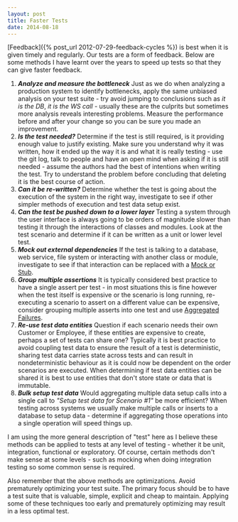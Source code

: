 ```yaml
---
layout: post
title: Faster Tests
date: 2014-08-18
---
```


[Feedback]({% post_url 2012-07-29-feedback-cycles %}) is best when it is given
timely and regularly. Our tests are a form of feedback. Below are some methods
I have learnt over the years to speed up tests so that they can give faster
feedback.

<!--more-->
1. _**Analyze and measure the bottleneck**_ Just as we do when analyzing a
   production system to identify bottlenecks, apply the same unbiased analysis
on your test suite - try avoid jumping to conclusions such as _it is the DB_,
_it is the WS call_ - usually these are the culprits but sometimes more
analysis reveals interesting problems. Measure the performance before and after
your change so you can be sure you made an improvement.
1. _**Is the test needed?**_ Determine if the test is still required, is it
   providing enough value to justify existing. Make sure you understand why it
was written, how it ended up the way it is and what it is really testing - use
the git log, talk to people and have an open mind when asking if it is still
needed - assume the authors had the best of intentions when writing the test.
Try to understand the problem before concluding that deleting it is the best
course of action.
1. _**Can it be re-written?**_ Determine whether the test is going about the
   execution of the system in the right way, investigate to see if other
simpler methods of execution and test data setup exist.
1. _**Can the test be pushed down to a lower layer**_ Testing a system through
the user interface is always going to be orders of magnitude slower than
testing it through the interactions of classes and modules. Look at the test
scenario and determine if it can be written as a unit or lower level test.
1. _**Mock out external dependencies**_ If the test is talking to a database, web
   service, file system or interacting with another class or module,
investigate to see if that interaction can be replaced with a [Mock or
Stub](http://martinfowler.com/articles/mocksArentStubs.html).
1. _**Group multiple assertions**_ It is typically considered best practice to
   have a single assert per test - in most situations this is fine however when
the test itself is expensive or the scenario is long running, re-executing a
scenario to assert on a different value can be expensive, consider grouping
multiple asserts into one test and use [Aggregated
Failures](http://www.rubydoc.info/github/rspec/rspec-expectations/RSpec%2FMatchers%3Aaggregate_failures).
1. _**Re-use test data entities**_ Question if each scenario needs their own
   Customer or Employee, if these entities are expensive to create, perhaps a
set of tests can share one? Typically it is best practice to avoid coupling
test data to ensure the result of a test is deterministic, sharing test data
carries state across tests and can result in nondeterministic behaviour as it
is could now be dependent on the order scenarios are executed. When determining
if test data entities can be shared it is best to use entities that don't store
state or data that is immutable.
1. _**Bulk setup test data**_ Would aggregating multiple data setup calls into a
   single call to _"Setup test data for Scenario #1"_ be more efficient? When
testing across systems we usually make multiple calls or inserts to a database
to setup data - determine if aggregating those operations into a single
operation will speed things up.

I am using the more general description of "test" here as I believe these
methods can be applied to tests at any level of testing - whether it be unit,
integration, functional or exploratory. Of course, certain methods don't make
sense at some levels - such as mocking when doing integration testing so some
common sense is required.

Also remember that the above methods are optimizations. Avoid prematurely
optimizing your test suite. The primary focus should be to have a test suite
that is valuable, simple, explicit and cheap to maintain. Applying some of
these techniques too early and prematurely optimizing may result in a less
optimal test.
